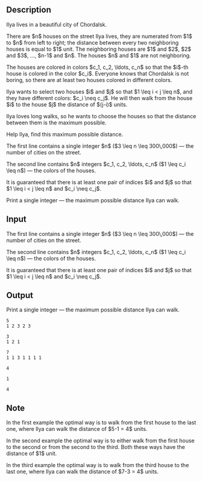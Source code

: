 ## Description

<div><p>Ilya lives in a beautiful city of Chordalsk.</p><p>There are $n$ houses on the street Ilya lives, they are numerated from $1$ to $n$ from left to right; the distance between every two neighboring houses is equal to $1$ unit. The neighboring houses are $1$ and $2$, $2$ and $3$, ..., $n-1$ and $n$. The houses $n$ and $1$ are not neighboring.</p><p>The houses are colored in colors $c_1, c_2, \ldots, c_n$ so that the $i$-th house is colored in the color $c_i$. Everyone knows that Chordalsk is not boring, so there are at least two houses colored in different colors.</p><p>Ilya wants to select two houses $i$ and $j$ so that $1 \leq i &lt; j \leq n$, and they have different colors: $c_i \neq c_j$. He will then walk from the house $i$ to the house $j$ the distance of $(j-i)$ units.</p><p>Ilya loves long walks, so he wants to choose the houses so that the distance between them is the maximum possible.</p><p>Help Ilya, find this maximum possible distance.</p></div><div class="input-specification"><p>The first line contains a single integer $n$ ($3 \leq n \leq 300\,000$)&nbsp;— the number of cities on the street.</p><p>The second line contains $n$ integers $c_1, c_2, \ldots, c_n$ ($1 \leq c_i \leq n$)&nbsp;— the colors of the houses.</p><p>It is guaranteed that there is at least one pair of indices $i$ and $j$ so that $1 \leq i &lt; j \leq n$ and $c_i \neq c_j$.</p></div><div class="output-specification"><p>Print a single integer&nbsp;— the maximum possible distance Ilya can walk.</p></div>

## Input

<p>The first line contains a single integer $n$ ($3 \leq n \leq 300\,000$)&nbsp;— the number of cities on the street.</p><p>The second line contains $n$ integers $c_1, c_2, \ldots, c_n$ ($1 \leq c_i \leq n$)&nbsp;— the colors of the houses.</p><p>It is guaranteed that there is at least one pair of indices $i$ and $j$ so that $1 \leq i &lt; j \leq n$ and $c_i \neq c_j$.</p>

## Output

<p>Print a single integer&nbsp;— the maximum possible distance Ilya can walk.</p>





```input1
5
1 2 3 2 3
```




```input2
3
1 2 1
```




```input3
7
1 1 3 1 1 1 1
```




```output1
4
```




```output2
1
```




```output3
4
```



## Note

<p>In the first example the optimal way is to walk from the first house to the last one, where Ilya can walk the distance of $5-1 = 4$ units.</p><p>In the second example the optimal way is to either walk from the first house to the second or from the second to the third. Both these ways have the distance of $1$ unit.</p><p>In the third example the optimal way is to walk from the third house to the last one, where Ilya can walk the distance of $7-3 = 4$ units. </p>
